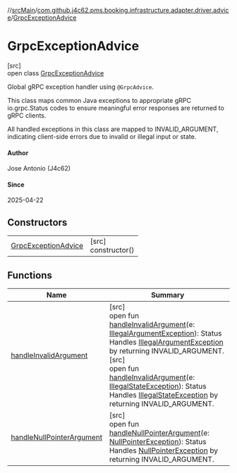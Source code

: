 //[srcMain](../../../index.md)/[com.github.j4c62.pms.booking.infrastructure.adapter.driver.advice](../index.md)/[GrpcExceptionAdvice](index.md)

# GrpcExceptionAdvice

[src]\
open class [GrpcExceptionAdvice](index.md)

Global gRPC exception handler using `@GrpcAdvice`.

This class maps common Java exceptions to appropriate gRPC io.grpc.Status codes to ensure meaningful error responses are
returned to gRPC clients.

All handled exceptions in this class are mapped to INVALID_ARGUMENT, indicating client-side errors due to invalid or
illegal input or state.

#### Author

Jose Antonio (J4c62)

#### Since

2025-04-22

## Constructors

|                                                  |                        |
|--------------------------------------------------|------------------------|
| [GrpcExceptionAdvice](-grpc-exception-advice.md) | [src]<br>constructor() |

## Functions

| Name                                                         | Summary                                                                                                                                                                                                                                                                                                                                                                                                                                                                                                                                                                                                                                                                                                |
|--------------------------------------------------------------|--------------------------------------------------------------------------------------------------------------------------------------------------------------------------------------------------------------------------------------------------------------------------------------------------------------------------------------------------------------------------------------------------------------------------------------------------------------------------------------------------------------------------------------------------------------------------------------------------------------------------------------------------------------------------------------------------------|
| [handleInvalidArgument](handle-invalid-argument.md)          | [src]<br>open fun [handleInvalidArgument](handle-invalid-argument.md)(e: [IllegalArgumentException](https://docs.oracle.com/javase/8/docs/api/java/lang/IllegalArgumentException.html)): Status<br>Handles [IllegalArgumentException](https://docs.oracle.com/javase/8/docs/api/java/lang/IllegalArgumentException.html) by returning INVALID_ARGUMENT.<br>[src]<br>open fun [handleInvalidArgument](handle-invalid-argument.md)(e: [IllegalStateException](https://docs.oracle.com/javase/8/docs/api/java/lang/IllegalStateException.html)): Status<br>Handles [IllegalStateException](https://docs.oracle.com/javase/8/docs/api/java/lang/IllegalStateException.html) by returning INVALID_ARGUMENT. |
| [handleNullPointerArgument](handle-null-pointer-argument.md) | [src]<br>open fun [handleNullPointerArgument](handle-null-pointer-argument.md)(e: [NullPointerException](https://docs.oracle.com/javase/8/docs/api/java/lang/NullPointerException.html)): Status<br>Handles [NullPointerException](https://docs.oracle.com/javase/8/docs/api/java/lang/NullPointerException.html) by returning INVALID_ARGUMENT.                                                                                                                                                                                                                                                                                                                                                       |
